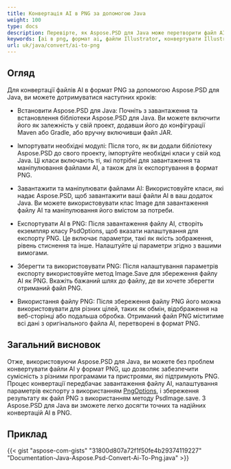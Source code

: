 ```yaml
---
title: Конвертація AI в PNG за допомогою Java
weight: 100
type: docs
description: Перевірте, як Aspose.PSD для Java може перетворити файл AI в PNG.
keywords: [ai в png, формат ai, файли Illustrator, конвертувати Illustrator, png, psd api, java, зразок коду]
url: uk/java/convert/ai-to-png
---
```


## **Огляд**
Для конвертації файлів AI в формат PNG за допомогою Aspose.PSD для Java, ви можете дотримуватися наступних кроків:

- Встановити Aspose.PSD для Java: Почніть з завантаження та встановлення бібліотеки Aspose.PSD для Java. Ви можете включити його як залежність у свій проект, додавши його до конфігурації Maven або Gradle, або вручну включивши файл JAR.

- Імпортувати необхідні модулі: Після того, як ви додали бібліотеку Aspose.PSD до свого проекту, імпортуйте необхідні класи у свій код Java. Ці класи включають ті, які потрібні для завантаження та маніпулювання файлами AI, а також для їх експортування в формат PNG.

- Завантажити та маніпулювати файлами AI: Використовуйте класи, які надає Aspose.PSD, щоб завантажити ваші файли AI в ваш додаток Java. Ви можете використовувати клас Image для завантаження файлу AI та маніпулювання його вмістом за потреби.

- Експортувати AI в PNG: Після завантаження файлу AI, створіть екземпляр класу PsdOptions, щоб вказати налаштування для експорту PNG. Це включає параметри, такі як якість зображення, рівень стиснення та інше. Налаштуйте ці параметри згідно з вашими вимогами.

- Зберегти та використовувати PNG: Після налаштування параметрів експорту використовуйте метод Image.Save для збереження файлу AI як PNG. Вкажіть бажаний шлях до файлу, де ви хочете зберегти отриманий файл PNG.

- Використання файлу PNG: Після збереження файлу PNG його можна використовувати для різних цілей, таких як обмін, відображення на веб-сторінці або подальша обробка. Отриманий файл PNG міститиме всі дані з оригінального файла AI, перетворені в формат PNG.

## **Загальний висновок**
Отже, використовуючи Aspose.PSD для Java, ви можете без проблем конвертувати файли AI у формат PNG, що дозволяє забезпечити сумісність з різними програмами та пристроями, які підтримують PNG. Процес конвертації передбачає завантаження файлу AI, налаштування параметрів експорту з використанням [PngOptions](https://reference.aspose.com/psd/java/com.aspose.psd.imageoptions/pngoptions/), і збереження результату як файл PNG з використанням методу PsdImage.save. З Aspose.PSD для Java ви зможете легко досягти точних та надійних конвертацій AI в PNG.

## **Приклад**
{{< gist "aspose-com-gists" "31800d807a72f1f50fe4b29374119227" "Documentation-Java-Aspose.Psd-Convert-Ai-To-Png.java" >}}

